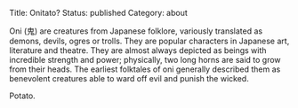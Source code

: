 Title: Onitato?
Status: published
Category: about

Oni (鬼) are creatures from Japanese folklore, variously translated as demons, devils, ogres or trolls. They are popular characters in Japanese art, literature and theatre. They are almost always depicted as beings with incredible strength and power; physically, two long horns are said to grow from their heads. The earliest folktales of oni generally described them as benevolent creatures able to ward off evil and punish the wicked.

Potato.

